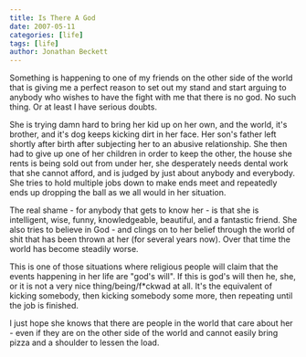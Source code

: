 ```yaml
---
title: Is There A God
date: 2007-05-11
categories: [life]
tags: [life]
author: Jonathan Beckett
---
```


Something is happening to one of my friends on the other side of the world that is giving me a perfect reason to set out my stand and start arguing to anybody who wishes to have the fight with me that there is no god. No such thing. Or at least I have serious doubts.

She is trying damn hard to bring her kid up on her own, and the world, it's brother, and it's dog keeps kicking dirt in her face. Her son's father left shortly after birth after subjecting her to an abusive relationship. She then had to give up one of her children in order to keep the other, the house she rents is being sold out from under her, she desperately needs dental work that she cannot afford, and is judged by just about anybody and everybody. She tries to hold multiple jobs down to make ends meet and repeatedly ends up dropping the ball as we all would in her situation.

The real shame - for anybody that gets to know her - is that she is intelligent, wise, funny, knowledgeable, beautiful, and a fantastic friend. She also tries to believe in God - and clings on to her belief through the world of shit that has been thrown at her (for several years now). Over that time the world has become steadily worse.

This is one of those situations where religious people will claim that the events happening in her life are "god's will". If this is god's will then he, she, or it is not a very nice thing/being/f*ckwad at all. It's the equivalent of kicking somebody, then kicking somebody some more, then repeating until the job is finished.

I just hope she knows that there are people in the world that care about her - even if they are on the other side of the world and cannot easily bring pizza and a shoulder to lessen the load.